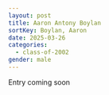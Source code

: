 ```yaml
---
layout: post
title: Aaron Antony Boylan
sortKey: Boylan, Aaron
date: 2025-03-26
categories:
  - class-of-2002
gender: male
---
```

E﻿ntry coming soon
